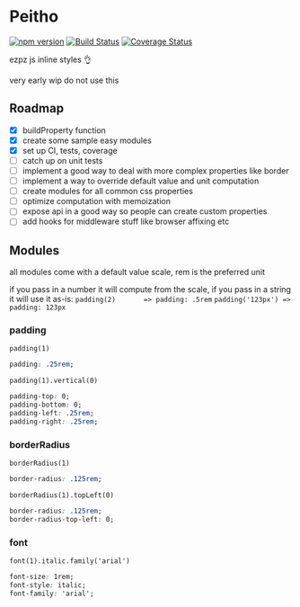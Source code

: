 # Peitho
[![npm version](https://badge.fury.io/js/peitho.svg)](https://badge.fury.io/js/peitho)
[![Build Status](https://travis-ci.org/lazopm/peitho.svg?branch=master)](https://travis-ci.org/lazopm/peitho)
[![Coverage Status](https://coveralls.io/repos/github/lazopm/peitho/badge.svg?branch=master)](https://coveralls.io/github/lazopm/peitho?branch=master)  

ezpz js inline styles :ok_hand:

very early wip do not use this

## Roadmap
- [x] buildProperty function
- [x] create some sample easy modules
- [x] set up CI, tests, coverage 
- [ ] catch up on unit tests 
- [ ] implement a good way to deal with more complex properties like border 
- [ ] implement a way to override default value and unit computation
- [ ] create modules for all common css properties
- [ ] optimize computation with memoization
- [ ] expose api in a good way so people can create custom properties
- [ ] add hooks for middleware stuff like browser affixing etc

## Modules
all modules come with a default value scale, rem is the preferred unit 

if you pass in a number it will compute from the scale, if you pass in a string it will use it as-is:
`padding(2)       => padding: .5rem`
`padding('123px') => padding: 123px`

### padding
`padding(1)`
```css
padding: .25rem;
```

`padding(1).vertical(0)`
```css
padding-top: 0;
padding-bottom: 0;
padding-left: .25rem;
padding-right: .25rem;
```
### borderRadius
`borderRadius(1)`
```css
border-radius: .125rem;
```

`borderRadius(1).topLeft(0)`
```css
border-radius: .125rem;
border-radius-top-left: 0;
```

### font
`font(1).italic.family('arial')`
```css
font-size: 1rem;
font-style: italic;
font-family: 'arial';
```

